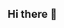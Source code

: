 ## Hi there 👋

<!--
**Seeun-Park1/Seeun-Park1** is a ✨ _special_ ✨ repository because its `README.md` (this file) appears on your GitHub profile.

Here are some ideas to get you started:

- 🔭 I’m currently working on ...
- 🌱 I’m currently learning ...
- 👯 I’m looking to collaborate on ...
- 🤔 I’m looking for help with ...
- 💬 Ask me about ...
- 📫 How to reach me: seeun.park22@gmail.com
- 😄 Pronouns: ...
- ⚡ Fun fact: ...
-->
